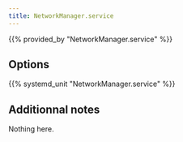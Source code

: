 ```yaml
---
title: NetworkManager.service
---
```


{{% provided_by "NetworkManager.service" %}}

## Options

{{% systemd_unit "NetworkManager.service" %}}

## Additionnal notes

Nothing here.